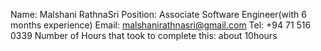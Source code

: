 Name: Malshani RathnaSri
Position: Associate Software Engineer(with 6 months experience)
Email: malshanirathnasri@gmail.com
Tel: +94 71 516 0339
Number of Hours that took to complete this: about 10hours